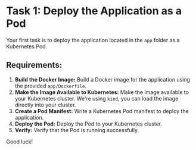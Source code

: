 # Task 1: Deploy the Application as a Pod

Your first task is to deploy the application located in the `app` folder as a Kubernetes Pod.

## Requirements:

1.  **Build the Docker Image:** Build a Docker image for the application using the provided `app/Dockerfile`.
2.  **Make the Image Available to Kubernetes:** Make the image available to your Kubernetes cluster. We're using `kind`, you can load the image directly into your cluster.
3.  **Create a Pod Manifest:** Write a Kubernetes Pod manifest to deploy the application.
4.  **Deploy the Pod:** Deploy the Pod to your Kubernetes cluster.
5.  **Verify:** Verify that the Pod is running successfully.

Good luck!
